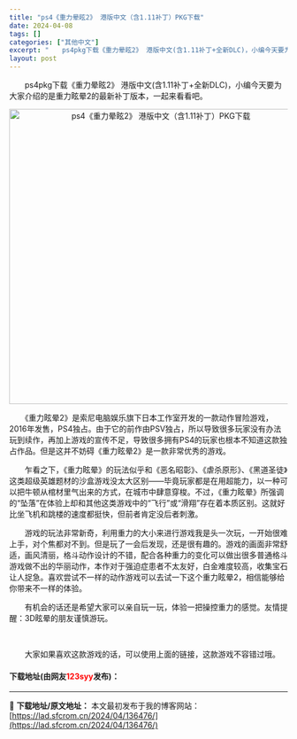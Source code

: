 ```yaml
---
title: "ps4《重力晕眩2》 港版中文（含1.11补丁）PKG下载"
date: 2024-04-08
tags: []
categories: ["其他中文"]
excerpt: "　　ps4pkg下载《重力晕眩2》 港版中文(含1.11补丁+全新DLC)，小编今天要为大家介绍的是重力眩晕2的最新补丁版本，一起来看看吧。 　　《重力眩晕2》是索尼电脑娱乐旗下日本工作室开发的一款动作冒险游戏，2016年发售，PS4独占。由于它的前作由PSV独占，所以导致很多玩家没有办法玩到续作，&hellip;"
layout: post
---
```


 <p>　　ps4pkg下载《重力晕眩2》 港版中文(含1.11补丁+全新DLC)，小编今天要为大家介绍的是重力眩晕2的最新补丁版本，一起来看看吧。</p> <p align="center"><img border="0" src="https://lad.sfcrom.cn/wp-content/uploads/2024/04/20240408_6613886fa5c1e.webp" width="533" alt="ps4《重力晕眩2》 港版中文（含1.11补丁）PKG下载" /></p> <p>　　《重力眩晕2》是索尼电脑娱乐旗下日本工作室开发的一款动作冒险游戏，2016年发售，PS4独占。由于它的前作由PSV独占，所以导致很多玩家没有办法玩到续作，再加上游戏的宣传不足，导致很多拥有PS4的玩家也根本不知道这款独占作品。但是这并不妨碍《重力眩晕2》是一款非常优秀的游戏。</p> <p>　　乍看之下，《重力眩晕》的玩法似乎和《恶名昭彰》、《虐杀原形》、《黑道圣徒》这类超级英雄题材的沙盒游戏没太大区别&mdash;&mdash;毕竟玩家都是在用超能力，以一种可以把牛顿从棺材里气出来的方式，在城市中肆意穿梭。不过，《重力眩晕》所强调的&ldquo;坠落&rdquo;在体验上却和其他这类游戏中的&ldquo;飞行&rdquo;或&ldquo;滑翔&rdquo;存在着本质区别。这就好比坐飞机和跳楼的速度都挺快，但前者肯定没后者刺激。</p> <p>　　游戏的玩法非常新奇，利用重力的大小来进行游戏我是头一次玩，一开始很难上手，对个焦都对不到。但是玩了一会后发现，还是很有趣的。游戏的画面非常舒适，画风清丽，格斗动作设计的不错，配合各种重力的变化可以做出很多普通格斗游戏做不出的华丽动作，本作对于强迫症患者不太友好，白金难度较高，收集宝石让人捉急。喜欢尝试不一样的动作游戏可以去试一下这个重力眩晕2，相信能够给你带来不一样的体验。</p> <p>　　有机会的话还是希望大家可以亲自玩一玩，体验一把操控重力的感觉。友情提醒：3D眩晕的朋友谨慎游玩。</p> <p>&nbsp;</p> <p>　　大家如果喜欢这款游戏的话，可以使用上面的链接，这款游戏不容错过哦。</p> <p><h4>下载地址(由网友<font color="red">123syy</font>发布)：</h4></p> 

---
📖 **下载地址/原文地址：** 本文最初发布于我的博客网站：[https://lad.sfcrom.cn/2024/04/136476/](https://lad.sfcrom.cn/2024/04/136476/)
